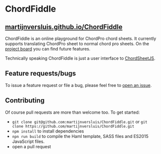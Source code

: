 # ChordFiddle

## [martijnversluis.github.io/ChordFiddle](https://martijnversluis.github.io/ChordFiddle/)

ChordFiddle is an online playground for ChordPro chord sheets. It currently supports translating ChordPro sheet to normal chord pro sheets. On the [project board](https://github.com/martijnversluis/ChordFiddle/projects/1) you can find future features.

Technically speaking ChordFiddle is just a user interface to [ChordSheetJS](https://github.com/martijnversluis/ChordSheetJS).

## Feature requests/bugs

To issue a feature request or file a bug, please feel free to [open an issue](https://github.com/martijnversluis/ChordFiddle/issues/new).

## Contributing

Of course pull requests are more than welcome too. To get started:

- `git clone git@github.com:martijnversluis/ChordFiddle.git` or `git clone https://github.com/martijnversluis/ChordFiddle.git`
- `npm install` to install dependencies
- `npn run build` to compile the Haml template, SASS files and ES2015 JavaScript files.
- open a pull request
